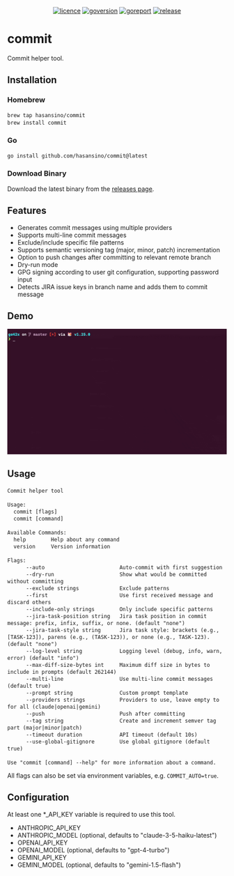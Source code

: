 <p align="center">
<a href="https://opensource.org/licenses/MIT"><img src="https://img.shields.io/badge/License-MIT-yellow.svg" alt="licence"></a>
<a href="https://golang.org/"><img src="https://img.shields.io/badge/Go-1.25.1-00ADD8?style=flat&logo=go" alt="goversion"></a>
<a href="https://goreportcard.com/report/github.com/hasansino/commit"><img src="https://goreportcard.com/badge/github.com/hasansino/commit" alt="goreport"></a>
<a href="https://github.com/hasansino/commit/releases"><img src="https://img.shields.io/github/v/release/hasansino/commit" alt="release"></a>
</p>

# commit

Commit helper tool.

## Installation

### Homebrew

```bash
brew tap hasansino/commit
brew install commit
```

### Go

```bash
go install github.com/hasansino/commit@latest
```

### Download Binary

Download the latest binary from the [releases page](https://github.com/hasansino/commit/releases).

## Features

- Generates commit messages using multiple providers
- Supports multi-line commit messages
- Exclude/include specific file patterns
- Supports semantic versioning tag (major, minor, patch) incrementation
- Option to push changes after committing to relevant remote branch
- Dry-run mode
- GPG signing according to user git configuration, supporting password input
- Detects JIRA issue keys in branch name and adds them to commit message

## Demo

![Demo](./demo.gif)

## Usage

```terminaloutput
Commit helper tool

Usage:
  commit [flags]
  commit [command]

Available Commands:
  help        Help about any command
  version     Version information

Flags:
      --auto                        Auto-commit with first suggestion
      --dry-run                     Show what would be committed without committing
      --exclude strings             Exclude patterns
      --first                       Use first received message and discard others
      --include-only strings        Only include specific patterns
      --jira-task-position string   Jira task position in commit message: prefix, infix, suffix, or none. (default "none")
      --jira-task-style string      Jira task style: brackets (e.g., [TASK-123]), parens (e.g., (TASK-123)), or none (e.g., TASK-123). (default "none")
      --log-level string            Logging level (debug, info, warn, error) (default "info")
      --max-diff-size-bytes int     Maximum diff size in bytes to include in prompts (default 262144)
      --multi-line                  Use multi-line commit messages (default true)
      --prompt string               Custom prompt template
      --providers strings           Providers to use, leave empty to for all (claude|openai|gemini)
      --push                        Push after committing
      --tag string                  Create and increment semver tag part (major|minor|patch)
      --timeout duration            API timeout (default 10s)
      --use-global-gitignore        Use global gitignore (default true)

Use "commit [command] --help" for more information about a command.
```

All flags can also be set via environment variables, e.g. `COMMIT_AUTO=true`.

## Configuration

At least one *_API_KEY variable is required to use this tool.

- ANTHROPIC_API_KEY
- ANTHROPIC_MODEL (optional, defaults to "claude-3-5-haiku-latest")
- OPENAI_API_KEY
- OPENAI_MODEL (optional, defaults to "gpt-4-turbo")
- GEMINI_API_KEY
- GEMINI_MODEL (optional, defaults to "gemini-1.5-flash")
